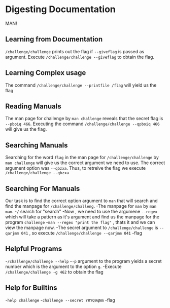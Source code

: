 # **Digesting Documentation**

MAN!

## **Learning from Documentation**

`/challenge/challenge` prints out the flag if `--giveflag` is passed as argument.
Execute `/challenge/challenge --giveflag` to obtain the flag.

## **Learning Complex usage**
The command `/challenge/challenge --printfile /flag` will yield us the flag

## **Reading Manuals**
The man page for challenge by `man challenge` reveals that the secret flag is `--pboiq 466`.
Executing the command `/challenge/challenge --qpboiq 466` will give us the flag.

## **Searching Manuals**
Searching for the word `flag` in the man page for `/challenge/challenge` by `man challenge` will give us the correct argument we need to use.
The correct argument option was `--qbzxa`. Thus, to retreive the flag we execute `/challenge/challenge --qbzxa`

## **Searching For Manuals**
Our task is to find the correct option argument to `man` that will search and find the manpage for `/challenge/challeng`. 
-The manpage for `man` by `man man`.
-`/` search for "search"
-Now , we need to use the argumene `--regex` which will take a pattern as it's argument and find us the manpage for the program `challenge`
-`man --regex "print the flag"` , thats it and we can view the manpage now.
-The secret argument to `/challenge/challenge` is `--qarjmm 041` , so execute `/challenge/challenge --qarjmm 041`
-flag

## **Helpful Programs**

-`/challenge/challenge --help`
-`-p` argument to the program yields a secret number which is the argument to the option `g`.
-Execute `/challenge/challenge -g 462` to obtain the flag

## **Help for Builtins**
-`help challenge`
-`challenge --secret YRYQ9qNm`
-flag
